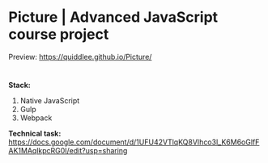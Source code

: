 # Picture | Advanced JavaScript course project
Preview: https://quiddlee.github.io/Picture/
#

**Stack:**
1. Native JavaScript
2. Gulp
3. Webpack

**Technical task:** https://docs.google.com/document/d/1UFU42VTlqKQ8VIhco3l_K6M6oGlfFAK1MAqlkpcRG0I/edit?usp=sharing
#
